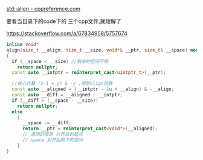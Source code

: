 [std::align - cppreference.com](https://en.cppreference.com/w/cpp/memory/align)

要看当目录下的code下的 三个cpp文件,就理解了

https://stackoverflow.com/a/67834958/5757674

```cpp
inline void*
align(size_t __align, size_t __size, void*& __ptr, size_t& __space) noexcept
{
  if (__space < __size) //剩余的空间不夠
    return nullptr;
  const auto __intptr = reinterpret_cast<uintptr_t>(__ptr);

  //核心计算 (x-1 + y) & -y ,得到align倍数
  const auto __aligned = (__intptr - 1u + __align) & -__align;
  const auto __diff = __aligned - __intptr;
  if (__diff > (__space - __size))
    return nullptr;
  else
    {
      __space -= __diff;
      return __ptr = reinterpret_cast<void*>(__aligned);
      // 返回的值是 对齐后的起点
      // space 对齐后剩下的空间
    }
}
```

